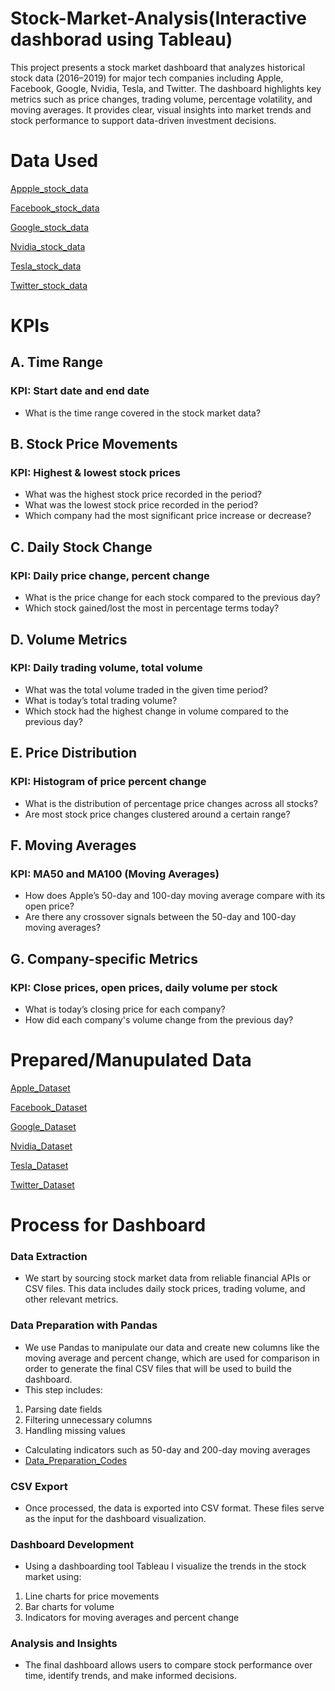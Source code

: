 # Stock-Market-Analysis(Interactive dashborad using Tableau)
This project presents a stock market dashboard that analyzes historical stock data (2016–2019) for major tech companies including Apple, Facebook, Google, Nvidia, Tesla, and Twitter. The dashboard highlights key metrics such as price changes, trading volume, percentage volatility, and moving averages. It provides clear, visual insights into market trends and stock performance to support data-driven investment decisions.
# Data Used
<a href="https://github.com/Pushkar2520/Stock-Market-Analysis/blob/main/AAPL.csv">Appple_stock_data<a/>

<a href="https://github.com/Pushkar2520/Stock-Market-Analysis/blob/main/FB.csv">Facebook_stock_data<a/>

<a href="https://github.com/Pushkar2520/Stock-Market-Analysis/blob/main/GOOGL.csv">Google_stock_data<a/>

<a href="https://github.com/Pushkar2520/Stock-Market-Analysis/blob/main/NVDA.csv">Nvidia_stock_data<a/>

<a href="https://github.com/Pushkar2520/Stock-Market-Analysis/blob/main/TSLA.csv">Tesla_stock_data<a/>

<a href="https://github.com/Pushkar2520/Stock-Market-Analysis/blob/main/TWTR.csv">Twitter_stock_data<a/>

# KPIs
## A.  Time Range
### KPI: Start date and end date
- What is the time range covered in the stock market data?

## B.  Stock Price Movements
### KPI: Highest & lowest stock prices
- What was the highest stock price recorded in the period?
- What was the lowest stock price recorded in the period?
- Which company had the most significant price increase or decrease?

## C.  Daily Stock Change
### KPI: Daily price change, percent change
- What is the price change for each stock compared to the previous day?
- Which stock gained/lost the most in percentage terms today?

## D.   Volume Metrics
### KPI: Daily trading volume, total volume
- What was the total volume traded in the given time period?
- What is today’s total trading volume?
- Which stock had the highest change in volume compared to the previous day?

## E.  Price Distribution
### KPI: Histogram of price percent change
- What is the distribution of percentage price changes across all stocks?
- Are most stock price changes clustered around a certain range?

## F.   Moving Averages
### KPI: MA50 and MA100 (Moving Averages)
- How does Apple’s 50-day and 100-day moving average compare with its open price?
- Are there any crossover signals between the 50-day and 100-day moving averages?

## G.   Company-specific Metrics
### KPI: Close prices, open prices, daily volume per stock
- What is today’s closing price for each company?
- How did each company's volume change from the previous day?

# Prepared/Manupulated Data
<a href="https://github.com/Pushkar2520/Stock-Market-Analysis/blob/main/Apple.csv">Apple_Dataset<a/>

<a href="https://github.com/Pushkar2520/Stock-Market-Analysis/blob/main/Facebook.csv">Facebook_Dataset<a/>

<a href="http://github.com/Pushkar2520/Stock-Market-Analysis/blob/main/Google.csv">Google_Dataset<a/>

<a href="https://github.com/Pushkar2520/Stock-Market-Analysis/blob/main/Nvidia.csv">Nvidia_Dataset<a/>

<a href="https://github.com/Pushkar2520/Stock-Market-Analysis/blob/main/Tesla.csv">Tesla_Dataset<a/>

<a href="https://github.com/Pushkar2520/Stock-Market-Analysis/blob/main/Twitter.csv">Twitter_Dataset<a/>

# Process for Dashboard
### Data Extraction
- We start by sourcing stock market data from reliable financial APIs or CSV files. This data includes daily stock prices, trading volume, and other relevant metrics.

### Data Preparation with Pandas
- We use Pandas to manipulate our data and create new columns like the moving average and percent change, which are used for comparison in order to generate the final CSV 
files that will be used to build the dashboard.
- This step includes:
1. Parsing date fields
2. Filtering unnecessary columns
3. Handling missing values
- Calculating indicators such as 50-day and 200-day moving averages
- 
  <a href="https://github.com/Pushkar2520/Stock-Market-Analysis/blob/main/Stock%20Market%20Data%20Prepration.html">Data_Preparation_Codes<a/>

### CSV Export
- Once processed, the data is exported into CSV format. These files serve as the input for the dashboard visualization.

### Dashboard Development
- Using a dashboarding tool Tableau I visualize the trends in the stock market using:
1. Line charts for price movements
2. Bar charts for volume
3. Indicators for moving averages and percent change

### Analysis and Insights
- The final dashboard allows users to compare stock performance over time, identify trends, and make informed decisions.

